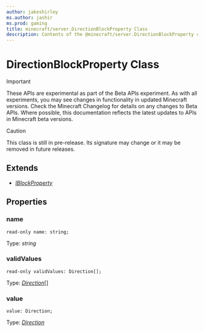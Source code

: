 ```yaml
---
author: jakeshirley
ms.author: jashir
ms.prod: gaming
title: minecraft/server.DirectionBlockProperty Class
description: Contents of the @minecraft/server.DirectionBlockProperty class.
---
```

# DirectionBlockProperty Class
>[!IMPORTANT]
>These APIs are experimental as part of the Beta APIs experiment. As with all experiments, you may see changes in functionality in updated Minecraft versions. Check the Minecraft Changelog for details on any changes to Beta APIs. Where possible, this documentation reflects the latest updates to APIs in Minecraft beta versions.

> [!CAUTION]
> This class is still in pre-release.  Its signature may change or it may be removed in future releases.

## Extends
- [*IBlockProperty*](IBlockProperty.md)

## Properties

### **name**
`read-only name: string;`

Type: *string*

### **validValues**
`read-only validValues: Direction[];`

Type: [*Direction*](Direction.md)[]

### **value**
`value: Direction;`

Type: [*Direction*](Direction.md)

